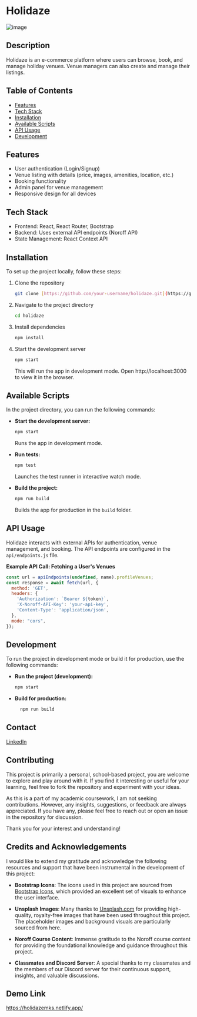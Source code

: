 # Holidaze
![image](https://github.com/user-attachments/assets/8b45b3ad-ea5b-4496-96df-3c1a1f00828e)

## Description 
Holidaze is an e-commerce platform where users can browse, book, and manage holiday venues. Venue managers can also create and manage their listings.

## Table of Contents

*   [Features](#features)
*   [Tech Stack](#tech-stack)
*   [Installation](#installation)
*   [Available Scripts](#available-scripts)
*   [API Usage](#api-usage)
*   [Development](#development)

## Features

*   User authentication (Login/Signup)
*   Venue listing with details (price, images, amenities, location, etc.)
*   Booking functionality
*   Admin panel for venue management
*   Responsive design for all devices

## Tech Stack

*   Frontend: React, React Router, Bootstrap
*   Backend: Uses external API endpoints (Noroff API)
*   State Management: React Context API

## Installation

To set up the project locally, follow these steps:

1.  Clone the repository
    ```bash
    git clone [https://github.com/your-username/holidaze.git](https://github.com/your-username/holidaze.git)
    ```

2.  Navigate to the project directory
    ```bash
    cd holidaze
    ```

3.  Install dependencies
    ```bash
    npm install
    ```

4.  Start the development server
    ```bash
    npm start
    ```
    This will run the app in development mode. Open http://localhost:3000 to view it in the browser.

## Available Scripts

In the project directory, you can run the following commands:

*   **Start the development server:**
    ```bash
    npm start
    ```
    Runs the app in development mode.

*   **Run tests:**
    ```bash
    npm test
    ```
    Launches the test runner in interactive watch mode.

*   **Build the project:**
    ```bash
    npm run build
    ```
    Builds the app for production in the `build` folder.

## API Usage

Holidaze interacts with external APIs for authentication, venue management, and booking.  The API endpoints are configured in the `api/endpoints.js` file.

**Example API Call: Fetching a User's Venues**

```javascript
const url = apiEndpoints(undefined, name).profileVenues;
const response = await fetch(url, {
  method: 'GET',
  headers: {
    'Authorization': `Bearer ${token}`,
    'X-Noroff-API-Key': 'your-api-key',
    'Content-Type': 'application/json',
  },
  mode: "cors",
});
````
## Development

To run the project in development mode or build it for production, use the following commands:
* **Run the project (development):**
     ```bash
    npm start
    ```
* **Build for production:**
   ```bash
     npm run build
    ```

## Contact
[LinkedIn](https://www.linkedin.com/in/mandeep-salhan-194422357/)

## Contributing

This project is primarily a personal, school-based project, you are welcome to explore and play around with it. If you find it interesting or useful for your learning, feel free to fork the repository and experiment with your ideas.

As this is a part of my academic coursework, I am not seeking contributions. However, any insights, suggestions, or feedback are always appreciated. If you have any, please feel free to reach out or open an issue in the repository for discussion.

Thank you for your interest and understanding!
## Credits and Acknowledgements

I would like to extend my gratitude and acknowledge the following resources and support that have been instrumental in the development of this project:

- **Bootstrap Icons**: The icons used in this project are sourced from [Bootstrap Icons](https://icons.getbootstrap.com/), which provided an excellent set of visuals to enhance the user interface.

- **Unsplash Images**: Many thanks to [Unsplash.com](https://unsplash.com/) for providing high-quality, royalty-free images that have been used throughout this project. The placeholder images and background visuals are particularly sourced from here.

- **Noroff Course Content**: Immense gratitude to the Noroff course content for providing the foundational knowledge and guidance throughout this project.

- **Classmates and Discord Server**: A special thanks to my classmates and the members of our Discord server for their continuous support, insights, and valuable discussions.
  
## Demo Link
https://holidazemks.netlify.app/
